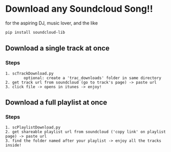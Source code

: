 # Download any Soundcloud Song!!
for the aspiring DJ, music lover, and the like

```bash
pip install soundcloud-lib
```

## Download a single track at once
### Steps
    1. scTrackDownload.py
            optional: create a 'trac_downloads' folder in same directory
    2. get track url from soundcloud (go to track's page) -> paste url
    3. click file -> opens in itunes -> enjoy! 

## Download a full playlist at once
### Steps
    1. scPlaylistDownload.py
    2. get shareable playlist url from soundcloud ('copy link' on playlist page) -> paste url
    3. find the folder named after your playlist -> enjoy all the tracks inside!





